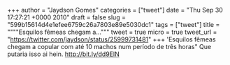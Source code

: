
+++
author = "Jaydson Gomes"
categories = ["tweet"]
date = "Thu Sep 30 17:27:21 +0000 2010"
draft = false
slug = "599b15614d4e1efee6759c26a7803e89e5030dc1"
tags = ["tweet"]
title = """"Esquilos fêmeas chegam a..."""
tweet = true
micro = true
tweet_url = "https://twitter.com/jaydson/status/25999731481"
+++
'Esquilos fêmeas chegam a copular com até 10 machos num período de três horas" Que putaria isso ai hein. http://bit.ly/dd9ElN
